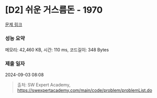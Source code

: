 # [D2] 쉬운 거스름돈 - 1970 

[문제 링크](https://swexpertacademy.com/main/code/problem/problemDetail.do?contestProbId=AV5PsIl6AXIDFAUq) 

### 성능 요약

메모리: 42,460 KB, 시간: 110 ms, 코드길이: 348 Bytes

### 제출 일자

2024-09-03 08:08



> 출처: SW Expert Academy, https://swexpertacademy.com/main/code/problem/problemList.do